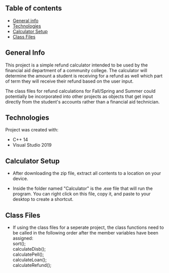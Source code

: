 ## Table of contents
* [General info](#general-info)
* [Technologies](#technologies)
* [Calculator Setup](#Calculator-Setup)
* [Class Files](#Class-Files)

## General Info
This project is a simple refund calculator intended to be used by the financial aid department of a community college. The calculator will determine the amount a student is receiving for a refund as well which part of term they will receive their refund based on the user input.

The class files for refund calculations for Fall/Spring and Summer could potentially be incorporated into other projects as objects that get input directly from the student's accounts rather than a financial aid technician.

## Technologies
Project was created with:
* C++ 14
* Visual Studio 2019

## Calculator Setup
* After downloading the zip file, extract all contents to a location on your
device.

* Inside the folder named "Calculator" is the .exe file that will run the program. You can right click on this file, copy it, and paste to your desktop to create a shortcut.

## Class Files

* If using the class files for a seperate project, the class functions need to be called in the following order after the member variables have been assigned:<br>
 sort();<br>
 calculateDisb();<br>
 calculatePell();<br>
 calculateLoan();<br>
 calculateRefund();<br>
